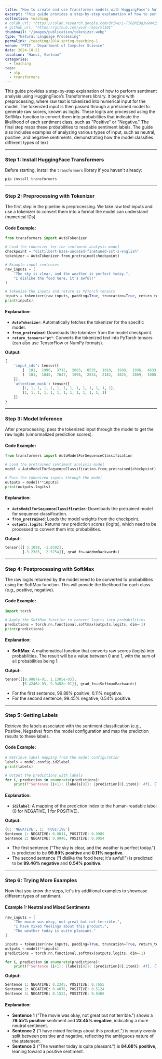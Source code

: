 ```yaml
---
title: "How to create and use Transformer models with HuggingFace’s AutoModel"
excerpt: "This guide provides a step-by-step explanation of how to perform sentiment analysis using HuggingFace’s Transformers library. It begins with preprocessing, where raw text is tokenized into numerical input for the model"
collection: teaching
# colab_url: "https://colab.research.google.com/drive/1-T78BMZQg3w9m4iSG2zF154xGAZfcuah"
# github_url: "https://github.com/your-repo/ml101"
thumbnail: "/images/publication/tokenizer.webp"
type: "Natural Language Processing"
permalink: /teaching/2014-spring-teaching-1
venue: "PTIT , Department of Computer Science"
date: 2024-10-21
location: "Hanoi, Vietnam"
categories:
  - teaching
tags:
  - nlp
  - transformers
---
```


This guide provides a step-by-step explanation of how to perform sentiment analysis using HuggingFace’s Transformers library. It begins with preprocessing, where raw text is tokenized into numerical input for the model. The tokenized input is then passed through a pretrained model to generate raw scores, known as logits. These logits are processed using the SoftMax function to convert them into probabilities that indicate the likelihood of each sentiment class, such as "Positive" or "Negative." The final step maps these probabilities to readable sentiment labels. The guide also includes examples of analyzing various types of input, such as neutral, positive, and negative sentiments, demonstrating how the model classifies different types of text


---

### Step 1: **Install HuggingFace Transformers**

Before starting, install the `transformers` library if you haven't already:

```bash
pip install transformers
```

---

### Step 2: **Preprocessing with Tokenizer**

The first step in the pipeline is preprocessing. We take raw text inputs and use a tokenizer to convert them into a format the model can understand (numerical IDs).

#### Code Example:

```python
from transformers import AutoTokenizer

# Load the tokenizer for the sentiment analysis model
checkpoint = "distilbert-base-uncased-finetuned-sst-2-english"
tokenizer = AutoTokenizer.from_pretrained(checkpoint)

# Example input sentences
raw_inputs = [
    "The sky is clear, and the weather is perfect today.",
    "I dislike the food here; it's awful!"
]

# Tokenize the inputs and return as PyTorch tensors
inputs = tokenizer(raw_inputs, padding=True, truncation=True, return_tensors="pt")
print(inputs)
```

#### Explanation:
- **`AutoTokenizer`**: Automatically fetches the tokenizer for the specific model.
- **`from_pretrained`**: Downloads the tokenizer from the model checkpoint.
- **`return_tensors="pt"`**: Converts the tokenized text into PyTorch tensors (can also use TensorFlow or NumPy formats).

**Output:**
```python
{
    'input_ids': tensor([
        [  101,  1996,  3712,  2003,  8535,  1010,  1998,  1996,  4633,  2003,  3819,  2651,  1012,   102],
        [  101,  1045,  7647,  1996,  2833,  2182,  1025,  2009,  1005,  1055,  9540,   999,   102]
    ]), 
    'attention_mask': tensor([
        [1, 1, 1, 1, 1, 1, 1, 1, 1, 1, 1, 1, 1, 1],
        [1, 1, 1, 1, 1, 1, 1, 1, 1, 1, 1, 1, 1]
    ])
}
```

---

### Step 3: **Model Inference**

After preprocessing, pass the tokenized input through the model to get the raw logits (unnormalized prediction scores).

#### Code Example:

```python
from transformers import AutoModelForSequenceClassification

# Load the pretrained sentiment analysis model
model = AutoModelForSequenceClassification.from_pretrained(checkpoint)

# Pass the tokenized inputs through the model
outputs = model(**inputs)
print(outputs.logits)
```

#### Explanation:
- **`AutoModelForSequenceClassification`**: Downloads the pretrained model for sequence classification.
- **`from_pretrained`**: Loads the model weights from the checkpoint.
- **`outputs.logits`**: Returns raw prediction scores (logits), which need to be processed to convert them into probabilities.

**Output:**
```python
tensor([[ 3.1098, -1.8392],
        [-3.2385,  2.5754]], grad_fn=<AddmmBackward>)
```

---

### Step 4: **Postprocessing with SoftMax**

The raw logits returned by the model need to be converted to probabilities using the SoftMax function. This will provide the likelihood for each class (e.g., positive, negative).

#### Code Example:

```python
import torch

# Apply the SoftMax function to convert logits into probabilities
predictions = torch.nn.functional.softmax(outputs.logits, dim=-1)
print(predictions)
```

#### Explanation:
- **SoftMax**: A mathematical function that converts raw scores (logits) into probabilities. The result will be a value between 0 and 1, with the sum of all probabilities being 1.

**Output:**
```python
tensor([[9.9887e-01, 1.1305e-03],
        [5.4246e-03, 9.9458e-01]], grad_fn=<SoftmaxBackward>)
```

- For the first sentence, 99.88% positive, 0.11% negative.
- For the second sentence, 99.45% negative, 0.54% positive.

---

### Step 5: **Getting Labels**

Retrieve the labels associated with the sentiment classification (e.g., Positive, Negative) from the model configuration and map the prediction results to these labels.

#### Code Example:

```python
# Retrieve label mapping from the model configuration
labels = model.config.id2label
print(labels)

# Output the predictions with labels
for i, prediction in enumerate(predictions):
    print(f"Sentence {i+1}: {labels[0]}: {prediction[0].item():.4f}, {labels[1]}: {prediction[1].item():.4f}")
```

#### Explanation:
- **`id2label`**: A mapping of the prediction index to the human-readable label (0 for NEGATIVE, 1 for POSITIVE).

**Output:**
```python
{0: 'NEGATIVE', 1: 'POSITIVE'}
Sentence 1: NEGATIVE: 0.0011, POSITIVE: 0.9989
Sentence 2: NEGATIVE: 0.9946, POSITIVE: 0.0054
```

- The first sentence ("The sky is clear, and the weather is perfect today.") is predicted to be **99.89% positive** and **0.11% negative**.
- The second sentence ("I dislike the food here; it's awful!") is predicted to be **99.46% negative** and **0.54% positive**.

---

### Step 6: **Trying More Examples**

Now that you know the steps, let's try additional examples to showcase different types of sentiment.

#### Example 1: Neutral and Mixed Sentiments

```python
raw_inputs = [
    "The movie was okay, not great but not terrible.",
    "I have mixed feelings about this product.",
    "The weather today is quite pleasant."
]

inputs = tokenizer(raw_inputs, padding=True, truncation=True, return_tensors="pt")
outputs = model(**inputs)
predictions = torch.nn.functional.softmax(outputs.logits, dim=-1)

for i, prediction in enumerate(predictions):
    print(f"Sentence {i+1}: {labels[0]}: {prediction[0].item():.4f}, {labels[1]}: {prediction[1].item():.4f}")
```

**Output:**
```python
Sentence 1: NEGATIVE: 0.2345, POSITIVE: 0.7655
Sentence 2: NEGATIVE: 0.4876, POSITIVE: 0.5124
Sentence 3: NEGATIVE: 0.1532, POSITIVE: 0.8468
```

#### Explanation:
- **Sentence 1** ("The movie was okay, not great but not terrible.") shows a **76.55% positive** sentiment and **23.45% negative**, indicating a more neutral sentiment.
- **Sentence 2** ("I have mixed feelings about this product.") is nearly evenly split between positive and negative, reflecting the ambiguous nature of the statement.
- **Sentence 3** ("The weather today is quite pleasant.") is **84.68% positive**, leaning toward a positive sentiment.

